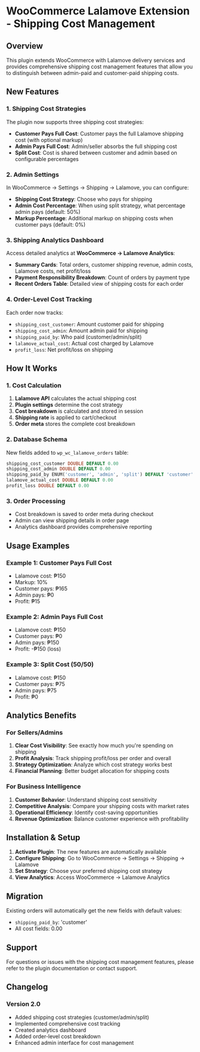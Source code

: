 # WooCommerce Lalamove Extension - Shipping Cost Management

## Overview

This plugin extends WooCommerce with Lalamove delivery services and provides comprehensive shipping cost management features that allow you to distinguish between admin-paid and customer-paid shipping costs.

## New Features

### 1. Shipping Cost Strategies

The plugin now supports three shipping cost strategies:

- **Customer Pays Full Cost**: Customer pays the full Lalamove shipping cost (with optional markup)
- **Admin Pays Full Cost**: Admin/seller absorbs the full shipping cost
- **Split Cost**: Cost is shared between customer and admin based on configurable percentages

### 2. Admin Settings

In WooCommerce → Settings → Shipping → Lalamove, you can configure:

- **Shipping Cost Strategy**: Choose who pays for shipping
- **Admin Cost Percentage**: When using split strategy, what percentage admin pays (default: 50%)
- **Markup Percentage**: Additional markup on shipping costs when customer pays (default: 0%)

### 3. Shipping Analytics Dashboard

Access detailed analytics at **WooCommerce → Lalamove Analytics**:

- **Summary Cards**: Total orders, customer shipping revenue, admin costs, Lalamove costs, net profit/loss
- **Payment Responsibility Breakdown**: Count of orders by payment type
- **Recent Orders Table**: Detailed view of shipping costs for each order

### 4. Order-Level Cost Tracking

Each order now tracks:
- `shipping_cost_customer`: Amount customer paid for shipping
- `shipping_cost_admin`: Amount admin paid for shipping
- `shipping_paid_by`: Who paid (customer/admin/split)
- `lalamove_actual_cost`: Actual cost charged by Lalamove
- `profit_loss`: Net profit/loss on shipping

## How It Works

### 1. Cost Calculation

1. **Lalamove API** calculates the actual shipping cost
2. **Plugin settings** determine the cost strategy
3. **Cost breakdown** is calculated and stored in session
4. **Shipping rate** is applied to cart/checkout
5. **Order meta** stores the complete cost breakdown

### 2. Database Schema

New fields added to `wp_wc_lalamove_orders` table:
```sql
shipping_cost_customer DOUBLE DEFAULT 0.00
shipping_cost_admin DOUBLE DEFAULT 0.00
shipping_paid_by ENUM('customer', 'admin', 'split') DEFAULT 'customer'
lalamove_actual_cost DOUBLE DEFAULT 0.00
profit_loss DOUBLE DEFAULT 0.00
```

### 3. Order Processing

- Cost breakdown is saved to order meta during checkout
- Admin can view shipping details in order page
- Analytics dashboard provides comprehensive reporting

## Usage Examples

### Example 1: Customer Pays Full Cost
- Lalamove cost: ₱150
- Markup: 10%
- Customer pays: ₱165
- Admin pays: ₱0
- Profit: ₱15

### Example 2: Admin Pays Full Cost
- Lalamove cost: ₱150
- Customer pays: ₱0
- Admin pays: ₱150
- Profit: -₱150 (loss)

### Example 3: Split Cost (50/50)
- Lalamove cost: ₱150
- Customer pays: ₱75
- Admin pays: ₱75
- Profit: ₱0

## Analytics Benefits

### For Sellers/Admins

1. **Clear Cost Visibility**: See exactly how much you're spending on shipping
2. **Profit Analysis**: Track shipping profit/loss per order and overall
3. **Strategy Optimization**: Analyze which cost strategy works best
4. **Financial Planning**: Better budget allocation for shipping costs

### For Business Intelligence

1. **Customer Behavior**: Understand shipping cost sensitivity
2. **Competitive Analysis**: Compare your shipping costs with market rates
3. **Operational Efficiency**: Identify cost-saving opportunities
4. **Revenue Optimization**: Balance customer experience with profitability

## Installation & Setup

1. **Activate Plugin**: The new features are automatically available
2. **Configure Shipping**: Go to WooCommerce → Settings → Shipping → Lalamove
3. **Set Strategy**: Choose your preferred shipping cost strategy
4. **View Analytics**: Access WooCommerce → Lalamove Analytics

## Migration

Existing orders will automatically get the new fields with default values:
- `shipping_paid_by`: 'customer'
- All cost fields: 0.00

## Support

For questions or issues with the shipping cost management features, please refer to the plugin documentation or contact support.

## Changelog

### Version 2.0
- Added shipping cost strategies (customer/admin/split)
- Implemented comprehensive cost tracking
- Created analytics dashboard
- Added order-level cost breakdown
- Enhanced admin interface for cost management